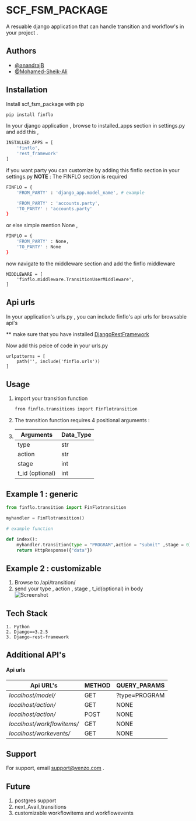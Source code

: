 
# SCF_FSM_PACKAGE

A resuable django application that can handle transition and workflow's in your project .


## Authors

- [@anandrajB](https://github.com/anandrajB)
- [@Mohamed-Sheik-Ali](https://github.com/Mohamed-Sheik-Ali)


## Installation

Install scf_fsm_package with pip

```bash
pip install finflo
```

In your django application , browse to installed_apps section in settings.py 
and add this ,

```bash
INSTALLED_APPS = [
    'finflo',
    'rest_framework'
]
```
if you want party you can customize by adding this finflo section in your settings.py 
**NOTE** : The FINFLO section is required 
```bash
FINFLO = {
    'FROM_PARTY' : 'django_app.model_name', # example

    'FROM_PARTY' : 'accounts.party',
    'TO_PARTY' : 'accounts.party'
}
```

or else simple mention None , 

```bash
FINFLO = {
    'FROM_PARTY' : None,
    'TO_PARTY' : None
}
```

now navigate to the middleware section and add the finflo middleware


```
MIDDLEWARE = [
    'finflo.middleware.TransitionUserMiddleware',
]
```

## Api urls 

In your application's urls.py , you can include finflo's api urls for browsable api's 

** make sure that you have installed [DjangoRestFramework](https://www.django-rest-framework.org/#installation)


Now add this peice of code in your urls.py

```
urlpatterns = [
    path('', include('finflo.urls'))
]
```

## Usage


1. import your transition function 

    ```bash
    from finflo.transitions import FinFlotransition
    ```

2. The transition function requires 4 positional arguments :

3.  |  Arguments   | Data_Type  |
    | ------------- | ------------- |
    | type   | str  |
    | action  | str  |
    | stage  | int  |
    | t_id (optional) | int  | 




## Example 1 : generic

```python
from finflo.transition import FinFlotransition

myhandler = FinFlotransition()

# example function

def index():
    myhandler.transition(type = "PROGRAM",action = "submit" ,stage = 0)
    return HttpResponse({"data"})

```
## Example 2 : customizable

1. Browse to /api/transition/ 
2. send your type , action , stage , t_id(optional) in body \
![Screenshot](image1.JPG)

## Tech Stack

    1. Python
    2. Django==3.2.5
    3. Django-rest-framework


## Additional API's 

#### Api urls 


| Api URL's  | METHOD | QUERY_PARAMS |
| ------------- | ------------- | ------------- |
| *localhost/model/* | GET  | ?type=PROGRAM |
| *localhost/*action*/* | GET | NONE |
| *localhost/*action*/* | POST | NONE |
| *localhost/*workflowitems*/* | GET | NONE |
| *localhost/workevents/* | GET | NONE |




## Support

For support, email support@venzo.com .


## Future
    
1. postgres support
2. next_Avail_transitions
3. customizable workflowitems and workflowevents

